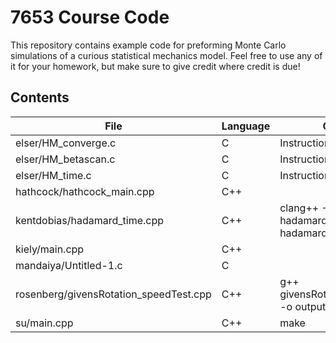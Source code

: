 # 7653 Course Code

This repository contains example code for preforming Monte Carlo simulations of
a curious statistical mechanics model. Feel free to use any of it for your
homework, but make sure to give credit where credit is due!

## Contents

| File                | Language | Compilation |
|---------------------|----------|-------------|
| elser/HM_converge.c | C        | Instructions in file | 
| elser/HM_betascan.c | C        | Instructions in file | 
| elser/HM_time.c | C        | Instructions in file | 
| hathcock/hathcock_main.cpp | C++ | |
| kentdobias/hadamard_time.cpp | C++ | clang++ -O2 hadamard_time.cpp -o hadamard_time |
| kiely/main.cpp | C++ ||
| mandaiya/Untitled-1.c | C ||
| rosenberg/givensRotation_speedTest.cpp | C++ | g++ givensRotation_speedTest.cpp -o outputName -std=c++11 |
| su/main.cpp | C++ | make |
